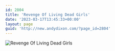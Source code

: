 ```yaml
---
id: 2804
title: 'Revenge Of Living Dead Girls'
date: '2023-03-17T13:45:33+00:00'
layout: page
guid: 'http://new.andydixon.com/?page_id=2804'
---
```


![Revenge Of Living Dead Girls](https://i0.wp.com/assets.g8x2.ldn.idrivee2-23.com/posters/Revenge%20Of%20Living%20Dead%20Girls%2001.jpg?w=1200&ssl=1 "Revenge Of Living Dead Girls")